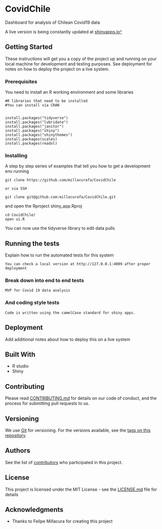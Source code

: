 # CovidChile
Dashboard for analysis of Chilean Covid19 data

A live version is being constantly updated at [shinyapps.io^](https://millacurafa.shinyapps.io/covidchile/)

## Getting Started

These instructions will get you a copy of the project up and running on your local machine for development and testing purposes. See deployment for notes on how to deploy the project on a live system.

### Prerequisites

You need to install an R working environment and some libraries

```
#R libraries that need to be installed
#You can install via CRAN


install.packages("tidyverse")
install.packages("lubridate")
install.packages("janitor")
install.packages("shiny")
install.packages("shinythemes")
install.packages(scales)
install.packages(readxl)

```

### Installing

A step by step series of examples that tell you how to get a development env running

```
git clone https://github.com/millacurafa/CovidChile

or via SSH

git clone git@github.com:millacurafa/CovidChile.git
```

and open the Rproject shiny_app.Rproj

```
cd CovidChile/
open ui.R
```

You can now use the tidyverse library to edit data pulls

## Running the tests

Explain how to run the automated tests for this system

```
You can check a local version at http://127.0.0.1:4009 after proper deployment
```

### Break down into end to end tests


```
MVP for Covid 19 data analysis
```

### And coding style tests

```
Code is written using the camelCase standard for shiny apps.
```

## Deployment

Add additional notes about how to deploy this on a live system

## Built With

* R studio
* Shiny

## Contributing

Please read [CONTRIBUTING.md](https://github.com/millacurafa/CovidChile/blob/master/CONTRIBUTING.md) for details on our code of conduct, and the process for submitting pull requests to us.

## Versioning

We use [Git](https://git-scm.com/) for versioning. For the versions available, see the [tags on this repository](https://github.com/millacurafa/CovidChile/tags). 

## Authors


See the list of [contributors](https://github.com/millacurafa/CovidChile/contributors) who participated in this project.

## License

This project is licensed under the MIT License - see the [LICENSE.md](LICENSE.md) file for details

## Acknowledgments

* Thanks to Felipe Millacura for creating this project




